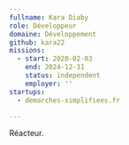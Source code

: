 ```yaml
---
fullname: Kara Diaby
role: Développeur
domaine: Développement
github: kara22
missions:
  - start: 2020-02-03
    end: 2024-12-31
    status: independent
    employer: ''
startups:
  - demarches-simplifiees.fr

---
```

Réacteur.
